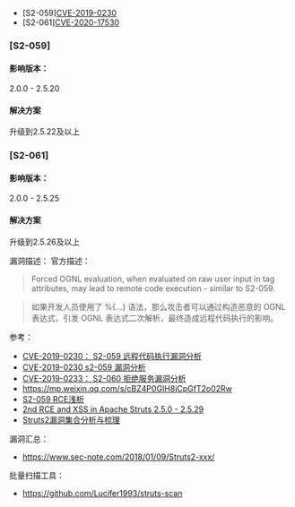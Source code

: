 - [S2-059][CVE-2019-0230](https://cwiki.apache.org/confluence/display/WW/S2-059)
- [S2-061][CVE-2020-17530](https://cwiki.apache.org/confluence/display/WW/S2-061)

### [S2-059]
#### 影响版本：
2.0.0 - 2.5.20

#### 解决方案
升级到2.5.22及以上

### [S2-061]
#### 影响版本：
2.0.0 - 2.5.25
#### 解决方案
升级到2.5.26及以上


漏洞描述：
官方描述：
> Forced OGNL evaluation, when evaluated on raw user input in tag attributes, may lead to remote code execution - similar to S2-059.

> 如果开发人员使用了 %{…} 语法，那么攻击者可以通过构造恶意的  OGNL  表达式，引发  OGNL  表达式二次解析，最终造成远程代码执行的影响。




参考：
- [CVE-2019-0230： S2-059 远程代码执行漏洞分析](https://mp.weixin.qq.com/s/AIIEE_Ril49WAoyDp64_og)
- [CVE-2019-0230 s2-059 漏洞分析](https://www.cnblogs.com/ph4nt0mer/p/13512599.html)
- [CVE-2019-0233： S2-060 拒绝服务漏洞分析](https://mp.weixin.qq.com/s/OJRxxvD9BnUEyzB0q0Z9yQ)
- https://mp.weixin.qq.com/s/cBZ4P0GIH8jCpGfT2o02Rw
- [S2-059 RCE浅析](https://xz.aliyun.com/t/8653)
- [2nd RCE and XSS in Apache Struts 2.5.0 - 2.5.29](https://mc0wn.blogspot.com/2022/05/2nd-rce-and-xss-in-apache-struts-before-2530.html)
- [Struts2漏洞集合分析与梳理](https://tttang.com/archive/1583/)

漏洞汇总：
- https://www.sec-note.com/2018/01/09/Struts2-xxx/

批量扫描工具：
- https://github.com/Lucifer1993/struts-scan
